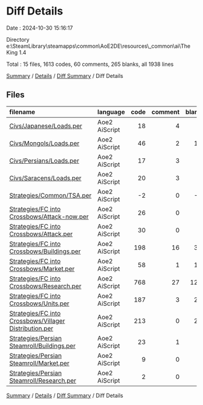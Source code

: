 # Diff Details

Date : 2024-10-30 15:16:17

Directory e:\\SteamLibrary\\steamapps\\common\\AoE2DE\\resources\\_common\\ai\\The King 1.4

Total : 15 files,  1613 codes, 60 comments, 265 blanks, all 1938 lines

[Summary](results.md) / [Details](details.md) / [Diff Summary](diff.md) / Diff Details

## Files
| filename | language | code | comment | blank | total |
| :--- | :--- | ---: | ---: | ---: | ---: |
| [Civs/Japanese/Loads.per](/Civs/Japanese/Loads.per) | Aoe2 AiScript | 18 | 4 | 5 | 27 |
| [Civs/Mongols/Loads.per](/Civs/Mongols/Loads.per) | Aoe2 AiScript | 46 | 2 | 15 | 63 |
| [Civs/Persians/Loads.per](/Civs/Persians/Loads.per) | Aoe2 AiScript | 17 | 3 | 2 | 22 |
| [Civs/Saracens/Loads.per](/Civs/Saracens/Loads.per) | Aoe2 AiScript | 20 | 3 | 3 | 26 |
| [Strategies/Common/TSA.per](/Strategies/Common/TSA.per) | Aoe2 AiScript | -2 | 0 | -1 | -3 |
| [Strategies/FC into Crossbows/Attack-now.per](/Strategies/FC%20into%20Crossbows/Attack-now.per) | Aoe2 AiScript | 26 | 0 | 2 | 28 |
| [Strategies/FC into Crossbows/Attack.per](/Strategies/FC%20into%20Crossbows/Attack.per) | Aoe2 AiScript | 30 | 0 | 3 | 33 |
| [Strategies/FC into Crossbows/Buildings.per](/Strategies/FC%20into%20Crossbows/Buildings.per) | Aoe2 AiScript | 198 | 16 | 38 | 252 |
| [Strategies/FC into Crossbows/Market.per](/Strategies/FC%20into%20Crossbows/Market.per) | Aoe2 AiScript | 58 | 1 | 11 | 70 |
| [Strategies/FC into Crossbows/Research.per](/Strategies/FC%20into%20Crossbows/Research.per) | Aoe2 AiScript | 768 | 27 | 126 | 921 |
| [Strategies/FC into Crossbows/Units.per](/Strategies/FC%20into%20Crossbows/Units.per) | Aoe2 AiScript | 187 | 3 | 28 | 218 |
| [Strategies/FC into Crossbows/Villager Distribution.per](/Strategies/FC%20into%20Crossbows/Villager%20Distribution.per) | Aoe2 AiScript | 213 | 0 | 27 | 240 |
| [Strategies/Persian Steamroll/Buildings.per](/Strategies/Persian%20Steamroll/Buildings.per) | Aoe2 AiScript | 23 | 1 | 5 | 29 |
| [Strategies/Persian Steamroll/Market.per](/Strategies/Persian%20Steamroll/Market.per) | Aoe2 AiScript | 9 | 0 | 1 | 10 |
| [Strategies/Persian Steamroll/Research.per](/Strategies/Persian%20Steamroll/Research.per) | Aoe2 AiScript | 2 | 0 | 0 | 2 |

[Summary](results.md) / [Details](details.md) / [Diff Summary](diff.md) / Diff Details